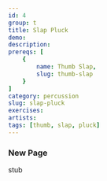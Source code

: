 ```yaml
---
id: 4
group: t
title: Slap Pluck
demo: 
description:
prereqs: [
    {
        name: Thumb Slap,
        slug: thumb-slap
    }
]
category: percussion
slug: slap-pluck
exercises:
artists: 
tags: [thumb, slap, pluck]
---
```


### New Page

stub
